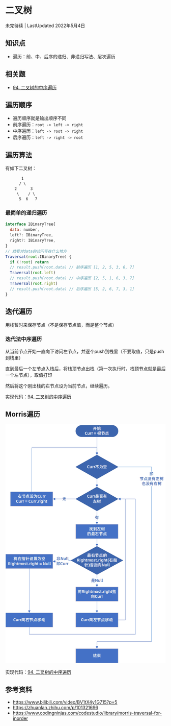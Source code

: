 # 二叉树
未完待续 | LastUpdated 2022年5月4日
## 知识点
* 遍历：前、中、后序的递归、非递归写法、层次遍历

## 相关题
* [94. 二叉树的中序遍历](../src/0099/94.ts)

## 遍历顺序
* 遍历顺序就是输出顺序不同
* 前序遍历：`root -> left -> right`
* 中序遍历：`left -> root -> right`
* 后序遍历：`left -> right -> root`

## 遍历算法
有如下二叉树：

```
       1
      / \
    2      3
     \    / \
      5  6   7
```

### 最简单的递归遍历
```js
interface IBinaryTree{
  data: number,
  left?: IBinaryTree,
  right?: IBinaryTree,
}
// 就看对data的访问写在什么地方
Traversal(root:IBinaryTree) {
  if (!root) return
  // result.push(root.data) // 前序遍历 [1, 2, 5, 3, 6, 7]
  Traversal(root.left)
  // result.push(root.data) // 中序遍历 [2, 5, 1, 6, 3, 7]
  Traversal(root.right)
  // result.push(root.data) // 后序遍历 [5, 2, 6, 7, 3, 1]
}
```

## 迭代遍历
用栈暂时来保存节点（不是保存节点值，而是整个节点）
### 迭代法中序遍历

从当前节点开始一直向下访问左节点，并逐个push到栈里（不要取值，只是push到栈里）

直到最后一个左节点入栈后，将栈顶节点出栈（第一次执行时，栈顶节点就是最后一个左节点），取值打印

然后将这个刚出栈的右节点设为当前节点，继续遍历。

实现代码：[94. 二叉树的中序遍历](../src/0099/94.ts)


## Morris遍历

![](Morris遍历流程图.png)

实现代码：[94. 二叉树的中序遍历](../src/0099/94.ts)

## 参考资料
* https://www.bilibili.com/video/BV1tX4y1G715?p=5
* https://zhuanlan.zhihu.com/p/101321696
* https://www.codingninjas.com/codestudio/library/morris-traversal-for-inorder